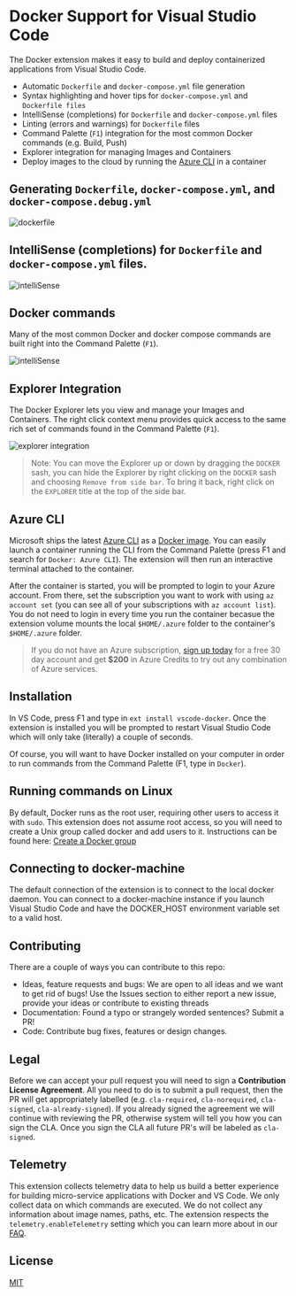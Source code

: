 # Docker Support for Visual Studio Code
The Docker extension makes it easy to build and deploy containerized applications from Visual Studio Code. 

* Automatic `Dockerfile` and `docker-compose.yml` file generation 
* Syntax highlighting and hover tips for `docker-compose.yml` and `Dockerfile files`
* IntelliSense (completions) for `Dockerfile` and `docker-compose.yml` files
* Linting (errors and warnings) for `Dockerfile` files
* Command Palette (`F1`) integration for the most common Docker commands (e.g. Build, Push)
* Explorer integration for managing Images and Containers
* Deploy images to the cloud by running the [Azure CLI](https://github.com/azure/azure-cli) in a container 

## Generating `Dockerfile`, `docker-compose.yml`, and `docker-compose.debug.yml`
![dockerfile](https://github.com/microsoft/vscode-docker/raw/master/images/generateFiles.gif)

## IntelliSense (completions) for `Dockerfile` and `docker-compose.yml` files.

![intelliSense](https://github.com/microsoft/vscode-docker/raw/master/images/intelliSense.gif)

## Docker commands
Many of the most common Docker and docker compose commands are built right into the Command Palette (`F1`).

![intelliSense](https://github.com/microsoft/vscode-docker/raw/master/images/commands.gif)

## Explorer Integration
The Docker Explorer lets you view and manage your Images and Containers. The right click context menu provides quick access to the same rich set of commands found in the Command Palette (`F1`).

![explorer integration](https://github.com/microsoft/vscode-docker/raw/master/images/explorer.gif)

> Note: You can move the Explorer up or down by dragging the `DOCKER` sash, you can hide the Explorer by right clicking on the `DOCKER` sash and choosing `Remove from side bar`. To bring it back, right click on the `EXPLORER` title at the top of the side bar.

## Azure CLI
Microsoft ships the latest [Azure CLI](https://github.com/azure/azure-cli) as a [Docker image](https://hub.docker.com/r/azuresdk/azure-cli-python/). You can easily launch a container running the CLI from the Command Palette (press F1 and search for `Docker: Azure CLI`). The extension will then run an interactive terminal attached to the container. 

After the container is started, you will be prompted to login to your Azure account. From there, set the subscription you want to work with using `az account set` (you can see all of your subscriptions with `az account list`). You do not need to login in every time you run the container becasue the extension volume mounts the local `$HOME/.azure` folder to the container's `$HOME/.azure` folder. 

> If you do not have an Azure subscription, [sign up today](https://azure.microsoft.com/en-us/free/?b=16.48) for a free 30 day account and get **$200** in Azure Credits to try out any combination of Azure services.

## Installation
In VS Code, press F1 and type in `ext install vscode-docker`. Once the extension is installed you will be prompted to restart Visual Studio Code which will only take (literally) a couple of seconds. 

Of course, you will want to have Docker installed on your computer in order to run commands from the Command Palette (F1, type in `Docker`).  

## Running commands on Linux
By default, Docker runs as the root user, requiring other users to access it with `sudo`. This extension does not assume root access, so you will need to create a Unix group called docker and add users to it. Instructions can be found here: [Create a Docker group](https://docs.docker.com/engine/installation/linux/linux-postinstall/)

## Connecting to docker-machine
The default connection of the extension is to connect to the local docker daemon. You can connect to a docker-machine instance if you launch Visual Studio Code and have the DOCKER_HOST environment variable set to a valid host.

## Contributing
There are a couple of ways you can contribute to this repo:

- Ideas, feature requests and bugs: We are open to all ideas and we want to get rid of bugs! Use the Issues section to either report a new issue, provide your ideas or contribute to existing threads
- Documentation: Found a typo or strangely worded sentences? Submit a PR!
- Code: Contribute bug fixes, features or design changes.

## Legal
Before we can accept your pull request you will need to sign a **Contribution License Agreement**. All you need to do is to submit a pull request, then the PR will get appropriately labelled (e.g. `cla-required`, `cla-norequired`, `cla-signed`, `cla-already-signed`). If you already signed the agreement we will continue with reviewing the PR, otherwise system will tell you how you can sign the CLA. Once you sign the CLA all future PR's will be labeled as `cla-signed`.

## Telemetry
This extension collects telemetry data to help us build a better experience for building micro-service applications with Docker and VS Code. We only collect data on which commands are executed. We do not collect any information about image names, paths, etc. The extension respects the `telemetry.enableTelemetry` setting which you can learn more about in our [FAQ](https://code.visualstudio.com/docs/supporting/faq#_how-to-disable-telemetry-reporting).
 
## License 
[MIT](https://github.com/microsoft/vscode-docker/blob/master/LICENSE)
